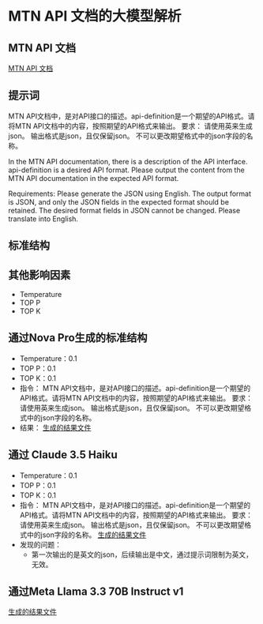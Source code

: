 # MTN API 文档的大模型解析

## MTN API 文档
[MTN API 文档](../api-docs/MTN-NG_ERS_HOSTIF%20API%20Specification.pdf)

## 提示词

MTN API文档中，是对API接口的描述。api-definition是一个期望的API格式。请将MTN API文档中的内容，按照期望的API格式来输出。
要求：
请使用英来生成json。
输出格式是json，且仅保留json。
不可以更改期望格式中的json字段的名称。

In the MTN API documentation, there is a description of the API interface. api-definition is a desired API format. Please output the content from the MTN API documentation in the expected API format.

Requirements: 
Please generate the JSON using English. 
The output format is JSON, and only the JSON fields in the expected format should be retained. 
The desired format fields in JSON cannot be changed. Please translate into English.


## 标准结构
[](../definition/api-definition-v1.json)

## 其他影响因素

* Temperature
* TOP P
* TOP K

## 通过Nova Pro生成的标准结构

* Temperature：0.1
* TOP P：0.1
* TOP K：0.1
* 指令：
  MTN API文档中，是对API接口的描述。api-definition是一个期望的API格式。请将MTN API文档中的内容，按照期望的API格式来输出。
  要求：
  请使用英来生成json。
  输出格式是json，且仅保留json。
  不可以更改期望格式中的json字段的名称。
* 结果：
    [生成的结果文件](../api-standard-json/mtn-api-result-with-nova.json)

## 通过 Claude 3.5 Haiku

* Temperature：0.1
* TOP P：0.1
* TOP K：0.1
* 指令：
  MTN API文档中，是对API接口的描述。api-definition是一个期望的API格式。请将MTN API文档中的内容，按照期望的API格式来输出。
  要求：
  请使用英来生成json。
  输出格式是json，且仅保留json。
  不可以更改期望格式中的json字段的名称。
[生成的结果文件](../api-standard-json/mtn-api-result-with-claud.json)
* 发现的问题：
  * 第一次输出的是英文的json，后续输出是中文，通过提示词限制为英文，无效。

## 通过Meta Llama 3.3 70B Instruct v1
[生成的结果文件](../api-standard-json/mtn-api-result-with-meta.json)

